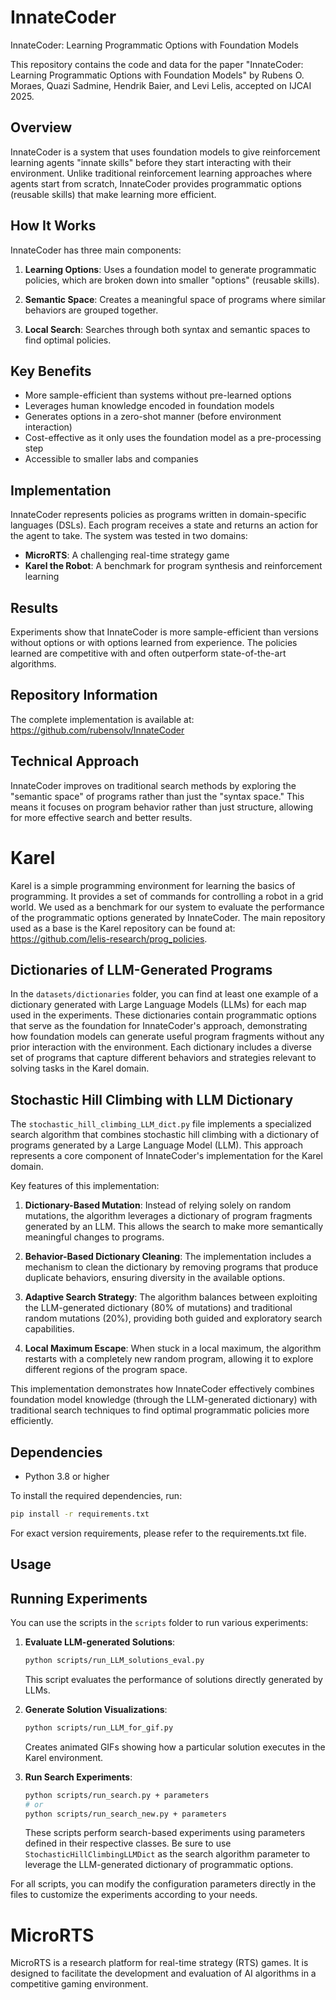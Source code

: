 # InnateCoder
InnateCoder: Learning Programmatic Options with Foundation Models

This repository contains the code and data for the paper "InnateCoder: Learning Programmatic Options with Foundation Models" by Rubens O. Moraes, Quazi Sadmine, Hendrik Baier, and Levi Lelis, accepted on IJCAI 2025.


## Overview
InnateCoder is a system that uses foundation models to give reinforcement learning agents "innate skills" before they start interacting with their environment. Unlike traditional reinforcement learning approaches where agents start from scratch, InnateCoder provides programmatic options (reusable skills) that make learning more efficient.

## How It Works
InnateCoder has three main components:

1. **Learning Options**: Uses a foundation model to generate programmatic policies, which are broken down into smaller "options" (reusable skills).

2. **Semantic Space**: Creates a meaningful space of programs where similar behaviors are grouped together.

3. **Local Search**: Searches through both syntax and semantic spaces to find optimal policies.

## Key Benefits
- More sample-efficient than systems without pre-learned options
- Leverages human knowledge encoded in foundation models
- Generates options in a zero-shot manner (before environment interaction)
- Cost-effective as it only uses the foundation model as a pre-processing step
- Accessible to smaller labs and companies

## Implementation
InnateCoder represents policies as programs written in domain-specific languages (DSLs). Each program receives a state and returns an action for the agent to take. The system was tested in two domains:

- **MicroRTS**: A challenging real-time strategy game
- **Karel the Robot**: A benchmark for program synthesis and reinforcement learning

## Results
Experiments show that InnateCoder is more sample-efficient than versions without options or with options learned from experience. The policies learned are competitive with and often outperform state-of-the-art algorithms.

## Repository Information
The complete implementation is available at: https://github.com/rubensolv/InnateCoder

## Technical Approach
InnateCoder improves on traditional search methods by exploring the "semantic space" of programs rather than just the "syntax space." This means it focuses on program behavior rather than just structure, allowing for more effective search and better results.

# Karel

Karel is a simple programming environment for learning the basics of programming. It provides a set of commands for controlling a robot in a grid world. We used as a benchmark for our system to evaluate the performance of the programmatic options generated by InnateCoder. The main repository used as a base is the Karel repository can be found at: https://github.com/lelis-research/prog_policies.

## Dictionaries of LLM-Generated Programs

In the `datasets/dictionaries` folder, you can find at least one example of a dictionary generated with Large Language Models (LLMs) for each map used in the experiments. These dictionaries contain programmatic options that serve as the foundation for InnateCoder's approach, demonstrating how foundation models can generate useful program fragments without any prior interaction with the environment. Each dictionary includes a diverse set of programs that capture different behaviors and strategies relevant to solving tasks in the Karel domain.

## Stochastic Hill Climbing with LLM Dictionary

The `stochastic_hill_climbing_LLM_dict.py` file implements a specialized search algorithm that combines stochastic hill climbing with a dictionary of programs generated by a Large Language Model (LLM). This approach represents a core component of InnateCoder's implementation for the Karel domain.

Key features of this implementation:

1. **Dictionary-Based Mutation**: Instead of relying solely on random mutations, the algorithm leverages a dictionary of program fragments generated by an LLM. This allows the search to make more semantically meaningful changes to programs.

2. **Behavior-Based Dictionary Cleaning**: The implementation includes a mechanism to clean the dictionary by removing programs that produce duplicate behaviors, ensuring diversity in the available options.

3. **Adaptive Search Strategy**: The algorithm balances between exploiting the LLM-generated dictionary (80% of mutations) and traditional random mutations (20%), providing both guided and exploratory search capabilities.

4. **Local Maximum Escape**: When stuck in a local maximum, the algorithm restarts with a completely new random program, allowing it to explore different regions of the program space.

This implementation demonstrates how InnateCoder effectively combines foundation model knowledge (through the LLM-generated dictionary) with traditional search techniques to find optimal programmatic policies more efficiently.

## Dependencies
- Python 3.8 or higher

To install the required dependencies, run:

```bash
pip install -r requirements.txt
```
For exact version requirements, please refer to the requirements.txt file.

## Usage
## Running Experiments

You can use the scripts in the `scripts` folder to run various experiments:

1. **Evaluate LLM-generated Solutions**:
    ```bash
    python scripts/run_LLM_solutions_eval.py
    ```
    This script evaluates the performance of solutions directly generated by LLMs.

2. **Generate Solution Visualizations**:
    ```bash
    python scripts/run_LLM_for_gif.py
    ```
    Creates animated GIFs showing how a particular solution executes in the Karel environment.

3. **Run Search Experiments**:
    ```bash
    python scripts/run_search.py + parameters
    # or
    python scripts/run_search_new.py + parameters
    ```
    These scripts perform search-based experiments using parameters defined in their respective classes. Be sure to use `StochasticHillClimbingLLMDict` as the search algorithm parameter to leverage the LLM-generated dictionary of programmatic options.

For all scripts, you can modify the configuration parameters directly in the files to customize the experiments according to your needs.

# MicroRTS

MicroRTS is a research platform for real-time strategy (RTS) games. It is designed to facilitate the development and evaluation of AI algorithms in a competitive gaming environment.

